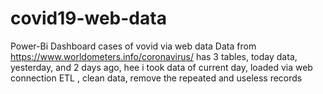 # covid19-web-data
Power-Bi Dashboard cases of vovid via web data
Data from https://www.worldometers.info/coronavirus/
has 3 tables, today data, yesterday, and 2 days ago, hee i took data of current day, loaded via web connection 
ETL , clean data, remove the repeated and useless records
